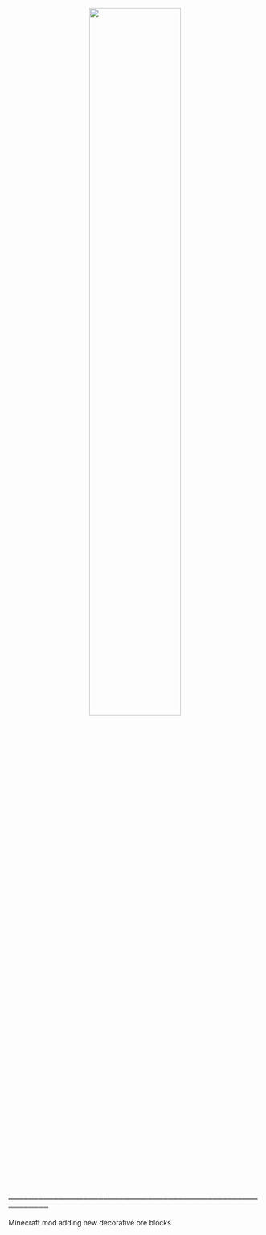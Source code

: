 <p align="center"><img src="https://raw.githubusercontent.com/teamauroramods/Pipsqueak737/Opulence/forge/src/main/resources/logo.png" width=60%></p>

══════════════════════════════════════════════════════════

Minecraft mod adding new decorative ore blocks
